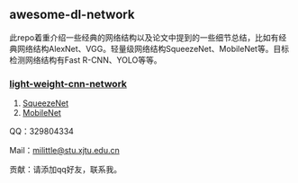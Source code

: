 ## awesome-dl-network
此repo着重介绍一些经典的网络结构以及论文中提到的一些细节总结，比如有经典网络结构AlexNet、VGG。轻量级网络结构SqueezeNet、MobileNet等。目标检测网络结构有Fast R-CNN、YOLO等等。

### [light-weight-cnn-network](https://github.com/Milittle/awesome-dl-network/blob/master/lightweight-cnn-network/README.md)

1. [SqueezeNet](https://github.com/Milittle/awesome-dl-network/blob/master/lightweight-cnn-network/SqueezeNet.md)
2. [MobileNet](https://github.com/Milittle/awesome-dl-network/blob/master/lightweight-cnn-network/MobileNet.md)

QQ：329804334

Mail：milittle@stu.xjtu.edu.cn

贡献：请添加qq好友，联系我。
